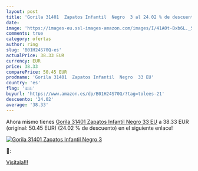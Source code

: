 ```yaml
---
layout: post
title: 'Gorila 31401  Zapatos Infantil  Negro  3 al 24.02 % de descuento'
date: 
image: 'https://images-eu.ssl-images-amazon.com/images/I/41A0t-Bxb6L._SL200_.jpg'
comments: true
category: ofertas
author: ring
slug: 'B01H24S70Q-es'
actualPrice: 38.33 EUR
currency: EUR
price: 38.33
comparePrice: 50.45 EUR
prodname: 'Gorila 31401  Zapatos Infantil  Negro  33 EU'
country: 'es'
flag: '🇪🇸'
buyurl: 'https://www.amazon.es/dp/B01H24S70Q/?tag=tolees-21'
descuento: '24.02'
average: '38.33'
---
```


Ahora mismo tienes [Gorila 31401  Zapatos Infantil  Negro  33 EU](https://www.amazon.es/dp/B01H24S70Q/?tag=tolees-21) a 38.33 EUR (original: 50.45 EUR) (24.02 %  de descuento) en el siguiente enlace!

[![Gorila 31401  Zapatos Infantil  Negro  3](https://images-eu.ssl-images-amazon.com/images/I/41A0t-Bxb6L._SL200_.jpg)](https://www.amazon.es/dp/B01H24S70Q/?tag=tolees-21)

🔎:


[Visítala!!!](https://www.amazon.es/dp/B01H24S70Q/?tag=tolees-21)
